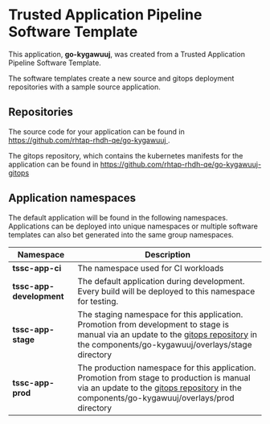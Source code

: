 # Trusted Application Pipeline Software Template

This application, **go-kygawuuj**, was created from a Trusted Application Pipeline Software Template.

The software templates create a new source and gitops deployment repositories with a sample source application. 

## Repositories

The source code for your application can be found in [https://github.com/rhtap-rhdh-qe/go-kygawuuj ](https://github.com/rhtap-rhdh-qe/go-kygawuuj ).
 
The gitops repository, which contains the kubernetes manifests for the application can be found in 
[https://github.com/rhtap-rhdh-qe/go-kygawuuj-gitops ](https://github.com/rhtap-rhdh-qe/go-kygawuuj-gitops ) 

## Application namespaces 

The default application will be found in the following namespaces. Applications can be deployed into unique namespaces or multiple software templates can also bet generated into the same group namespaces.  

|  Namespace   |  Description   |  
| -------- | -------- |
| **tssc-app-ci** | The namespace used for CI workloads |
| **tssc-app-development** | The default application during development. Every build will be deployed to this namespace for testing. |
| **tssc-app-stage** | The staging namespace for this application. Promotion from development to stage is manual via an update to the [gitops repository](https://github.com/rhtap-rhdh-qe/go-kygawuuj-gitops ) in the components/go-kygawuuj/overlays/stage directory |
| **tssc-app-prod** | The production namespace for this application. Promotion from stage to production is manual via an update to the [gitops repository](https://github.com/rhtap-rhdh-qe/go-kygawuuj-gitops ) in the components/go-kygawuuj/overlays/prod directory |